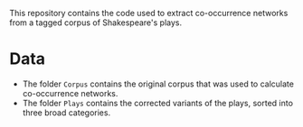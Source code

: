 This repository contains the code used to extract co-occurrence networks
from a tagged corpus of Shakespeare's plays.

# Data

* The folder `Corpus` contains the original corpus that was used to
  calculate co-occurrence networks.
* The folder `Plays` contains the corrected variants of the plays,
  sorted into three broad categories.
